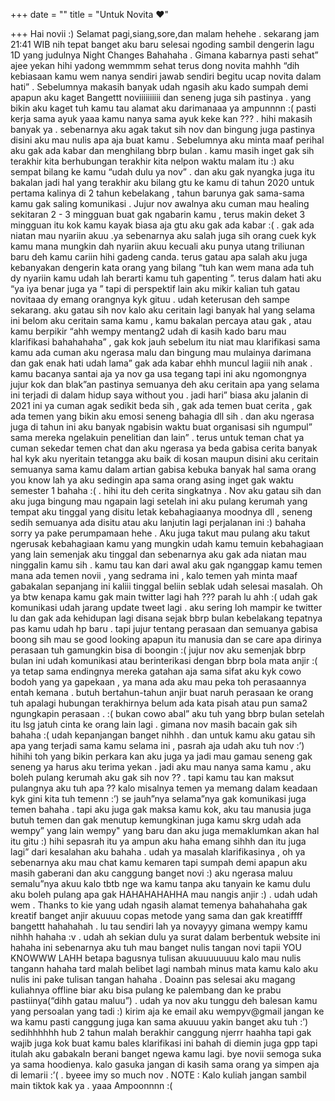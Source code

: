 +++
date = ""
title = "Untuk Novita ♥"

+++
Hai novii :) Selamat pagi,siang,sore,dan malam hehehe . sekarang jam 21:41 WIB nih tepat banget aku baru selesai ngoding sambil dengerin lagu 1D yang judulnya Night Changes Bahahaha . Gimana kabarnya pasti sehat” ajee yekan hihi yadong wemmmm sehat terus dong novita mahhh “dih kebiasaan kamu wem nanya sendiri jawab sendiri begitu ucap novita dalam hati” . Sebelumnya makasih banyak udah ngasih aku kado sumpah demi apapun aku kaget Bangettt noviiiiiiiiii dan seneng juga sih pastinya . yang bikin aku kaget tuh kamu tau alamat aku darimanaaa ya ampunnnn :( pasti kerja sama ayuk yaaa kamu nanya sama ayuk keke kan ??? . hihi makasih banyak ya . sebenarnya aku agak takut sih nov dan bingung juga pastinya disini aku mau nulis apa aja buat kamu . Sebelumnya aku minta maaf perihal aku gak ada kabar dan menghilang bbrp bulan . kamu masih inget gak sih terakhir kita berhubungan terakhir kita nelpon waktu malam itu :) aku sempat bilang ke kamu “udah dulu ya nov” . dan aku gak nyangka juga itu bakalan jadi hal yang terakhir aku bilang gtu ke kamu di tahun 2020 untuk pertama kalinya di 2 tahun kebelakang , tahun barunya gak sama-sama kamu gak saling komunikasi . Jujur nov awalnya aku cuman mau healing sekitaran 2 - 3 mingguan buat gak ngabarin kamu , terus makin deket 3 mingguan itu kok kamu kayak biasa aja gtu aku gak ada kabar :( . gak ada niatan mau nyariin akuu .ya sebenarnya aku salah juga sih orang cuek kyk kamu mana mungkin dah nyariin akuu kecuali aku punya utang triliunan baru deh kamu cariin hihi gadeng canda. terus gatau apa salah aku juga kebanyakan dengerin kata orang yang bilang “tuh kan wem mana ada tuh dy nyariin kamu udah lah berarti kamu tuh gapenting ”. terus dalam hati aku “ya iya benar juga ya ” tapi di perspektif lain aku mikir kalian tuh gatau novitaaa dy emang orangnya kyk gituu . udah keterusan deh sampe sekarang. aku gatau sih nov kalo aku ceritain lagi banyak hal yang selama ini belom aku ceritain sama kamu , kamu bakalan percaya atau gak , atau kamu berpikir “ahh wempy mentang2 udah di kasih kado baru mau klarifikasi bahahahaha” , gak kok jauh sebelum itu niat mau klarifikasi sama kamu ada cuman aku ngerasa malu dan bingung mau mulainya darimana dan gak enak hati udah lama” gak ada kabar ehhh muncul lagiii nih anak . kamu bacanya santai aja ya nov ga usa tegang tapi ini aku ngomongnya jujur kok dan blak”an pastinya semuanya deh aku ceritain apa yang selama ini terjadi di dalam hidup saya without you . jadi hari” biasa aku jalanin di 2021 ini ya cuman agak sedikit beda sih , gak ada temen buat cerita , gak ada temen yang bikin aku emosi seneng bahagia dll sih . dan aku ngerasa juga di tahun ini aku banyak ngabisin waktu buat organisasi sih ngumpul” sama mereka ngelakuin penelitian dan lain” . terus untuk teman chat ya cuman sekedar temen chat dan aku ngerasa ya beda gabisa cerita banyak hal kyk aku nyeritain tetangga aku baik di kosan maupun disini aku ceritain semuanya sama kamu dalam artian gabisa kebuka banyak hal sama orang you know lah ya aku sedingin apa sama orang asing inget gak waktu semester 1 bahaha :( . hihi itu deh cerita singkatnya . Nov aku gatau sih dan aku juga bingung mau ngapain lagi setelah ini aku pulang kerumah yang tempat aku tinggal yang disitu letak kebahagiaanya moodnya dll , seneng sedih semuanya ada disitu atau aku lanjutin lagi perjalanan ini :) bahaha sorry ya pake perumpamaan hehe . Aku juga takut mau pulang aku takut ngerusak kebahagiaan kamu yang mungkin udah kamu temuin kebahagiaan yang lain semenjak aku tinggal dan sebenarnya aku gak ada niatan mau ninggalin kamu sih . kamu tau kan dari awal aku gak nganggap kamu temen mana ada temen novii , yang sedrama ini , kalo temen yah minta maaf gabakalan sepanjang ini kaliii tinggal beliin seblak udah selesai masalah. Oh ya btw kenapa kamu gak main twitter lagi hah ??? parah lu ahh :( udah gak komunikasi udah jarang update tweet lagi . aku sering loh mampir ke twitter lu dan gak ada kehidupan lagi disana sejak bbrp bulan kebelakang tepatnya pas kamu udah hp baru . tapi jujur tentang perasaan dan semuanya gabisa boong sih mau se good looking apapun itu manusia dan se care apa dirinya perasaan tuh gamungkin bisa di boongin :( jujur nov aku semenjak bbrp bulan ini udah komunikasi atau berinterikasi dengan bbrp bola mata anjir :( ya tetap sama endingnya mereka gatahan aja sama sifat aku kyk cowo bodoh yang ya gapekaan , ya mana ada aku mau peka toh perasaannya entah kemana . butuh bertahun-tahun anjir buat naruh perasaan ke orang tuh apalagi hubungan terakhirnya belum ada kata pisah atau pun sama2 ngungkapin perasaan . :( bukan cowo abal” aku tuh yang bbrp bulan setelah itu lsg jatuh cinta ke orang lain lagi . gimana nov masih bacain gak sih bahaha :( udah kepanjangan banget nihhh . dan untuk kamu aku gatau sih apa yang terjadi sama kamu selama ini , pasrah aja udah aku tuh nov :’) hihihi toh yang bikin perkara kan aku juga ya jadi mau gamau seneng gak seneng ya harus aku terima yekan . jadi aku mau nanya sama kamu , aku boleh pulang kerumah aku gak sih nov ?? . tapi kamu tau kan maksut pulangnya aku tuh apa ?? kalo misalnya temen ya memang dalam keadaan kyk gini kita tuh temenn :’) se jauh”nya selama”nya gak komunikasi juga temen bahaha . tapi aku juga gak maksa kamu kok, aku tau manusia juga butuh temen dan gak menutup kemungkinan juga kamu skrg udah ada wempy” yang lain wempy" yang baru dan aku juga memaklumkan akan hal itu gitu :) hihi sepasrah itu ya ampun aku haha emang sihhh dan itu juga lagi” dari kesalahan aku bahaha . udah ya masalah klarifikasinya , oh ya sebenarnya aku mau chat kamu kemaren tapi sumpah demi apapun aku masih gaberani dan aku canggung banget novi :) aku ngerasa maluu semalu”nya akuu kalo tbtb nge wa kamu tanpa aku tanyain ke kamu dulu aku boleh pulang apa gak HAHAHAHAHHA mau nangis anjir :) . udah udah wem . Thanks to kie yang udah ngasih alamat temenya bahahahaha gak kreatif banget anjir akuuuu copas metode yang sama dan gak kreatiffff bangettt hahahahah . lu tau sendiri lah ya novayyy gimana wempy kamu nihhh hahaha :v . udah ah sekian dulu ya surat dalam berbentuk website ini hahaha ini sebenarnya aku tuh mau banget nulis tangan novi tapii YOU KNOWWW LAHH betapa bagusnya tulisan akuuuuuuuu kalo mau nulis tangann hahaha tard malah belibet lagi nambah minus mata kamu kalo aku nulis ini pake tulisan tangan hahaha . Doainn pas selesai aku magang kuliahnya offline biar aku bisa pulang ke palembang dan ke prabu pastiinya(“dihh gatau maluu”) . udah ya nov aku tunggu deh balesan kamu yang persoalan yang tadi :) kirim aja ke email aku wempyv@gmail jangan ke wa kamu pasti canggung juga kan sama akuuuu yakin banget aku tuh :’) sedihhhhhh hub 2 tahun malah berakhir canggung njerrr haahha tapi gak wajib juga kok buat kamu bales klarifikasi ini bahah di diemin juga gpp tapi itulah aku gabakaln berani banget ngewa kamu lagi. bye novii semoga suka ya sama hoodienya. kalo gasuka jangan di kasih sama orang ya simpen aja di lemarii :’( . byeee imy so much nov . NOTE : Kalo kuliah jangan sambil main tiktok kak ya . yaaa Ampoonnnn :(
